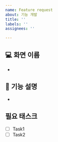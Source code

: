 ```yaml
---
name: Feature request
about: 기능 개발
title: ''
labels: ''
assignees: ''

---
```


## 💻 화면 이름
- 

## 🎤 기능 설명
- 

## 필요 태스크
- [ ] Task1
- [ ] Task2
